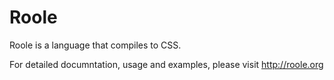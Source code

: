 Roole
=====

Roole is a language that compiles to CSS.

For detailed documntation, usage and examples, please visit
http://roole.org